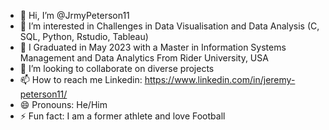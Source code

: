 - 👋 Hi, I’m @JrmyPeterson11
- 👀 I’m interested in Challenges in Data Visualisation and Data Analysis (C, SQL, Python, Rstudio, Tableau)
- 🌱 I Graduated in May 2023 with a Master in Information Systems Management and Data Analytics From Rider University, USA
- 💞️ I’m looking to collaborate on diverse projects
- 📫 How to reach me Linkedin: https://www.linkedin.com/in/jeremy-peterson11/
- 😄 Pronouns: He/Him
- ⚡ Fun fact: I am a former athlete and love Football

<!---
JrmyPeterson11/JrmyPeterson11 is a ✨ special ✨ repository because its `README.md` (this file) appears on your GitHub profile.
You can click the Preview link to take a look at your changes.
--->
